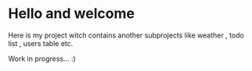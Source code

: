 # Hello and welcome 

Here is my project witch contains another subprojects like weather , todo list , users table etc.

Work in progress... :)
